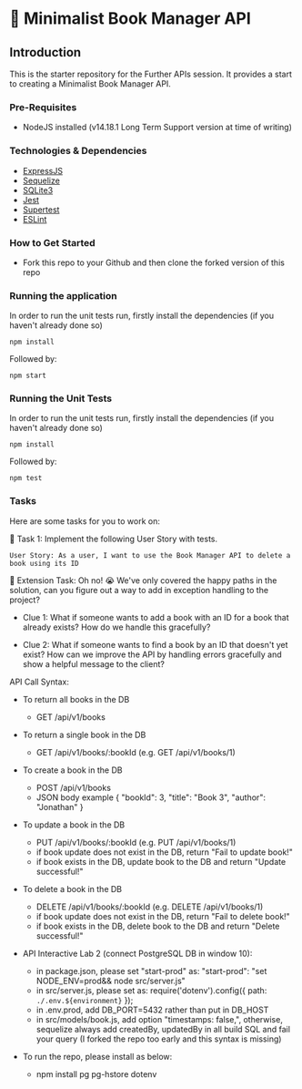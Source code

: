 # 📖 Minimalist Book Manager API

## Introduction
This is the starter repository for the Further APIs session. It provides a start to creating a Minimalist Book Manager API.

### Pre-Requisites
- NodeJS installed (v14.18.1 Long Term Support version at time of writing)

### Technologies & Dependencies

- [ExpressJS](https://expressjs.com/)
- [Sequelize](https://sequelize.org/)
- [SQLite3](https://www.npmjs.com/package/sqlite3)
- [Jest](https://jestjs.io/)
- [Supertest](https://www.npmjs.com/package/supertest)
- [ESLint](https://eslint.org/)

### How to Get Started

- Fork this repo to your Github and then clone the forked version of this repo

### Running the application

In order to run the unit tests run, firstly install the dependencies (if you haven't already done so)

```
npm install
```

Followed by:

```
npm start
```

### Running the Unit Tests

In order to run the unit tests run, firstly install the dependencies (if you haven't already done so)

```
npm install
```

Followed by:

```
npm test
```

### Tasks

Here are some tasks for you to work on:

📘 Task 1: Implement the following User Story with tests.

`User Story: As a user, I want to use the Book Manager API to delete a book using its ID`


📘 Extension Task: Oh no! 😭 We've only covered the happy paths in the solution, can you figure out a way
to add in exception handling to the project? 

- Clue 1: What if someone wants to add a book with an ID for a book that already exists? How do we handle this gracefully?


- Clue 2: What if someone wants to find a book by an ID that doesn't yet exist? 
  How can we improve the API by handling errors gracefully and show a helpful message to the client?

API Call Syntax:
- To return all books in the DB
  - GET /api/v1/books
- To return a single book in the DB
  - GET /api/v1/books/:bookId (e.g. GET /api/v1/books/1)
- To create a book in the DB
  - POST /api/v1/books
  - JSON body example
    {
        "bookId": 3,
        "title": "Book 3",
        "author": "Jonathan"
    }
- To update a book in the DB
  - PUT /api/v1/books/:bookId (e.g. PUT /api/v1/books/1)
  - if book update does not exist in the DB, return "Fail to update book!"
  - if book exists in the DB, update book to the DB and return "Update successful!"
- To delete a book in the DB
  - DELETE /api/v1/books/:bookId (e.g. DELETE /api/v1/books/1)
  - if book update does not exist in the DB, return "Fail to delete book!"
  - if book exists in the DB, delete book to the DB and return "Delete successful!"

- API Interactive Lab 2 (connect PostgreSQL DB in window 10):
  - in package.json, please set "start-prod" as: "start-prod": "set NODE_ENV=prod&& node src/server.js"
  - in src/server.js, please set as: require('dotenv').config({ path: `./.env.${environment}` });
  - in .env.prod, add DB_PORT=5432 rather than put in DB_HOST
  - in src/models/book.js, add option "timestamps: false,", otherwise, sequelize always add createdBy, updatedBy in all build SQL and fail your query (I forked the repo too early and this syntax is missing)

- To run the repo, please install as below:
  - npm install pg pg-hstore dotenv